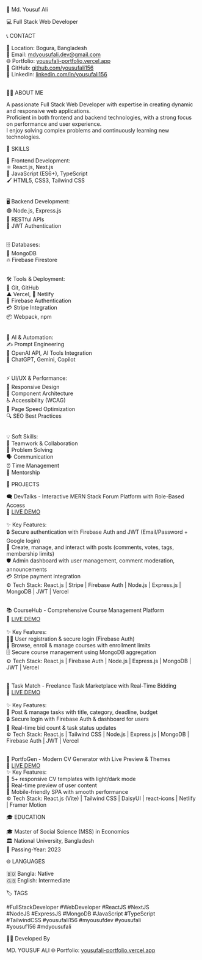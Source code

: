 👋 Md. Yousuf Ali

💻 Full Stack Web Developer

📞 CONTACT

📍 Location: Bogura, Bangladesh <br>
📧 Email: [mdyousufali.dev@gmail.com](mailto:mdyousufali.dev@gmail.com)   <br>
🌐 Portfolio: [yousufali-portfolio.vercel.app](https://yousufali-portfolio.vercel.app)   <br>
🐙 GitHub: [github.com/yousufali156](https://github.com/yousufali156)   <br>
💼 LinkedIn: [linkedin.com/in/yousufali156](https://linkedin.com/in/yousufali156)  
 <br>

👨‍💻 ABOUT ME

A passionate Full Stack Web Developer with expertise in creating dynamic and responsive web applications. <br>
Proficient in both frontend and backend technologies, with a strong focus on performance and user experience. <br>
I enjoy solving complex problems and continuously learning new technologies. <br>

💼 SKILLS

🎨 Frontend Development: <br>
⚛️ React.js, Next.js <br>
📜 JavaScript (ES6+), TypeScript <br>
🖌️ HTML5, CSS3, Tailwind CSS <br><br>

🖥️ Backend Development: <br>
🟢 Node.js, Express.js <br>
🔗 RESTful APIs <br>
🔑 JWT Authentication <br><br>

🗄️ Databases: <br>
🍃 MongoDB <br>
🔥 Firebase Firestore <br><br>

🛠️ Tools & Deployment: <br>
🌿 Git, GitHub <br>
▲ Vercel, 🔗 Netlify <br>
🔑 Firebase Authentication <br>
💳 Stripe Integration <br>
📦 Webpack, npm <br><br>

🤖 AI & Automation: <br>
✍️ Prompt Engineering <br>
🔮 OpenAI API, AI Tools Integration <br>
💬 ChatGPT, Gemini, Copilot <br><br>

⚡ UI/UX & Performance: <br>
📱 Responsive Design <br>
🧩 Component Architecture <br>
♿ Accessibility (WCAG) <br>
🚀 Page Speed Optimization <br>
🔍 SEO Best Practices <br><br>

💡 Soft Skills: <br>
🤝 Teamwork & Collaboration <br>
🧠 Problem Solving <br>
🗣️ Communication <br>
⏰ Time Management <br>
🎯 Mentorship <br>


🚀 PROJECTS

🗨️ DevTalks - Interactive MERN Stack Forum Platform with Role-Based Access <br>
🔗 [LIVE DEMO](https://devtalks-asg12.web.app/)  
 <br>
✨ Key Features: <br>
🔒 Secure authentication with Firebase Auth and JWT (Email/Password + Google login) <br>
📝 Create, manage, and interact with posts (comments, votes, tags, membership limits) <br>
🛡️ Admin dashboard with user management, comment moderation, announcements <br>
💳 Stripe payment integration <br>
⚙️ Tech Stack: React.js | Stripe | Firebase Auth | Node.js | Express.js | MongoDB | JWT | Vercel <br><br>

📚 CourseHub - Comprehensive Course Management Platform <br>
🔗 [LIVE DEMO](https://coursehub-7fd47.web.app/)  
 <br>
✨ Key Features: <br>
👨‍🎓 User registration & secure login (Firebase Auth) <br>
📖 Browse, enroll & manage courses with enrollment limits <br>
🗄️ Secure course management using MongoDB aggregation <br>
⚙️ Tech Stack: React.js | Firebase Auth | Node.js | Express.js | MongoDB | JWT | Vercel <br><br>

💼 Task Match - Freelance Task Marketplace with Real-Time Bidding <br>
🔗 [LIVE DEMO](https://grapes-market.web.app/)  
 <br>
✨ Key Features: <br>
📝 Post & manage tasks with title, category, deadline, budget <br>
🔒 Secure login with Firebase Auth & dashboard for users <br>
🔄 Real-time bid count & task status updates <br>
⚙️ Tech Stack: React.js | Tailwind CSS | Node.js | Express.js | MongoDB | Firebase Auth | JWT | Vercel <br><br>

🎨 PortfoGen - Modern CV Generator with Live Preview & Themes <br>
🔗 [LIVE DEMO](https://yousuf-portfolio-generator.netlify.app/)
 <br>
✨ Key Features: <br>
📑 5+ responsive CV templates with light/dark mode <br>
🔄 Real-time preview of user content <br>
📱 Mobile-friendly SPA with smooth performance <br>
⚙️ Tech Stack: React.js (Vite) | Tailwind CSS | DaisyUI | react-icons | Netlify | Framer Motion <br>

🎓 EDUCATION

🎓 Master of Social Science (MSS) in Economics <br>
🏛️ National University, Bangladesh <br>
📅 Passing-Year: 2023 <br>

🌐 LANGUAGES

🇧🇩 Bangla: Native <br>
🇬🇧 English: Intermediate <br>

🏷️ TAGS

#FullStackDeveloper #WebDeveloper #ReactJS #NextJS <br>
#NodeJS #ExpressJS #MongoDB #JavaScript #TypeScript <br>
#TailwindCSS #yousufali156 #myousufdev #yousufali <br>
#yousuf156 #mdyousufali <br>

👨‍💻 Developed By

MD. YOUSUF ALI
🌐 Portfolio: [yousufali-portfolio.vercel.app](https://yousufali-portfolio.vercel.app)   <br>
